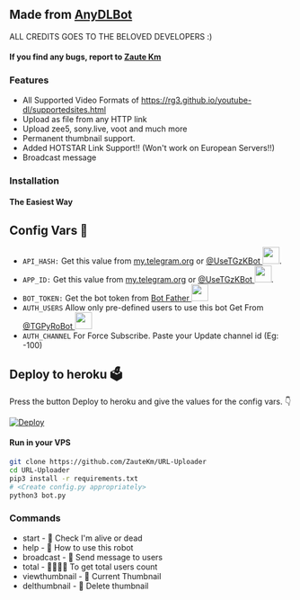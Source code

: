 ## Made from [AnyDLBot](https://telegram.dog/AnyDLBot)

ALL CREDITS GOES TO THE BELOVED DEVELOPERS :)

#### If you find any bugs, report to [Zaute Km](https://t.me/iZaute/5)

### Features

- All Supported Video Formats of https://rg3.github.io/youtube-dl/supportedsites.html
- Upload as file from any HTTP link
- Upload zee5, sony.live, voot and much more
- Permanent thumbnail support.
- Added HOTSTAR Link Support!!  (Won't work on European Servers!!)
- Broadcast message


### Installation

#### The Easiest Way

## Config Vars 🤖

- `API_HASH:` Get this value from [my.telegram.org](https://my.telegram.org) or [@UseTGzKBot <img src="https://telegra.ph/file/23d7c928f000aee982a4a.jpg" width="30" height="30">](https://telegram.dog/UseTGzKbot).
- `APP_ID:` Get this value from [my.telegram.org](https://my.telegram.org) or [@UseTGzKBot <img src="https://telegra.ph/file/23d7c928f000aee982a4a.jpg" width="30" height="30">](https://telegram.dog/UseTGzKbot).
- `BOT_TOKEN:` Get the bot token from [Bot Father <img src="https://telegra.ph/file/8d80c13110506bf1cb58e.jpg" width="30" height="30">](https://telegram.dog/BotFather)
- `AUTH_USERS` Allow only pre-defined users to use this bot Get From [@TGPyRoBot <img src="https://telegra.ph/file/14f9e7c35e646c249ddd3.jpg" width="30" height="30">](https://telegram.dog/TGPyRoBot)
- `AUTH_CHANNEL` For Force Subscribe. Paste your Update channel id (Eg: -100)

## Deploy to heroku 🗳
Press the button Deploy to heroku and give the values for the config vars. 👇

[![Deploy](https://www.herokucdn.com/deploy/button.svg)](https://www.heroku.com/deploy?template=https://github.com/Samantha-a/Url55)

#### Run in your VPS
```sh
git clone https://github.com/ZauteKm/URL-Uploader
cd URL-Uploader
pip3 install -r requirements.txt
# <Create config.py appropriately>
python3 bot.py
```

### Commands

* start - 👻 Check I'm alive or dead
* help - 📝 How to use this robot
* broadcast - 💌 Send message to users
* total - 👨‍👨‍👦‍👦 To get total users count
* viewthumbnail - 🌌 Current Thumbnail
* delthumbnail - 🎇 Delete thumbnail
